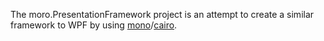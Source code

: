 The moro.PresentationFramework project is an attempt to create a similar framework to WPF by using [mono](http://www.mono-project.com)/[cairo](http://www.cairographics.org).
